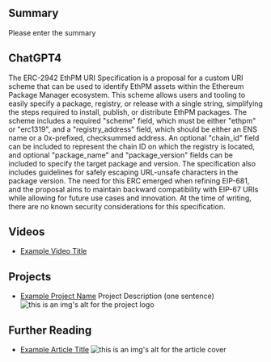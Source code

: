 ## Summary

Please enter the summary

## ChatGPT4

The ERC-2942 EthPM URI Specification is a proposal for a custom URI scheme that can be used to identify EthPM assets within the Ethereum Package Manager ecosystem. This scheme allows users and tooling to easily specify a package, registry, or release with a single string, simplifying the steps required to install, publish, or distribute EthPM packages. The scheme includes a required "scheme" field, which must be either "ethpm" or "erc1319", and a "registry_address" field, which should be either an ENS name or a 0x-prefixed, checksummed address. An optional "chain_id" field can be included to represent the chain ID on which the registry is located, and optional "package_name" and "package_version" fields can be included to specify the target package and version. The specification also includes guidelines for safely escaping URL-unsafe characters in the package version. The need for this ERC emerged when refining EIP-681, and the proposal aims to maintain backward compatibility with EIP-67 URIs while allowing for future use cases and innovation. At the time of writing, there are no known security considerations for this specification.

## Videos

- [Example Video Title](https://www.youtube.com/watch?v=TDGq4aeevgY)

## Projects

- [Example Project Name](https://xxxx.xxx/xxxxx) Project Description (one sentence) ![this is an img's alt for the project logo](https://xxxx.xxx/project-logo.xxx)

## Further Reading

- [Example Article Title](https://xxxx.xxx/xxxxx) ![this is an img's alt for the article cover](https://xxxx.xxx/article-cover.xxx)
